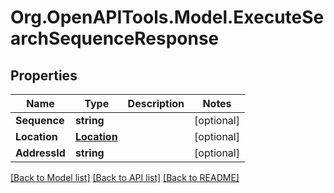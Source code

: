 
# Org.OpenAPITools.Model.ExecuteSearchSequenceResponse

## Properties

Name | Type | Description | Notes
------------ | ------------- | ------------- | -------------
**Sequence** | **string** |  | [optional] 
**Location** | [**Location**](Location.md) |  | [optional] 
**AddressId** | **string** |  | [optional] 

[[Back to Model list]](../README.md#documentation-for-models)
[[Back to API list]](../README.md#documentation-for-api-endpoints)
[[Back to README]](../README.md)

